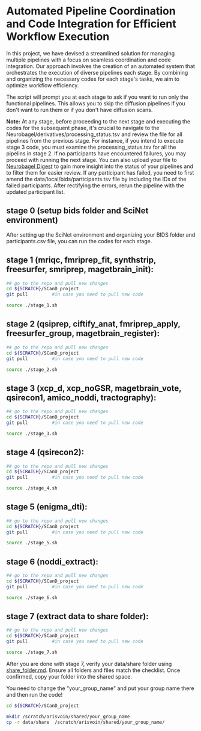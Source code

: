 # Automated Pipeline Coordination and Code Integration for Efficient Workflow Execution

In this project, we have devised a streamlined solution for managing multiple pipelines with a focus on seamless coordination and code integration. Our approach involves the creation of an automated system that orchestrates the execution of diverse pipelines each stage. By combining and organizing the necessary codes for each stage's tasks, we aim to optimize workflow efficiency.

The script will prompt you at each stage to ask if you want to run only the functional pipelines. This allows you to skip the diffusion pipelines if you don't want to run them or if you don't have diffusion scans.

**Note:** At any stage, before proceeding to the next stage and executing the codes for the subsequent phase, it's crucial to navigate to the Neurobagel/derivatives/processing_status.tsv and review the file for all pipelines from the previous stage. For instance, if you intend to execute stage 3 code, you must examine the processing_status.tsv for all the pipelins in stage 2. If no participants have encountered failures, you may proceed with running the next stage. You can also upload your file to [Neurobagel Digest](https://digest.neurobagel.org/) to gain more insight into the status of your pipelines and to filter them for easier review. If any participant has failed, you need to first amend the data/local/bids/participants.tsv file by including the IDs of the failed participants. After rectifying the errors, rerun the pipeline with the updated participant list.

## stage 0 (setup bids folder and SciNet environment)

After setting up the SciNet environment and organizing your BIDS folder and participants.csv file, you can run the codes for each stage.

## stage 1 (mriqc, fmriprep_fit, synthstrip, freesurfer, smriprep, magetbrain_init):
```sh
## go to the repo and pull new changes
cd ${SCRATCH}/SCanD_project
git pull         #in case you need to pull new code

source ./stage_1.sh
```


## stage 2 (qsiprep, ciftify_anat, fmriprep_apply, freesurfer_group, magetbrain_register):

```sh
## go to the repo and pull new changes
cd ${SCRATCH}/SCanD_project
git pull         #in case you need to pull new code

source ./stage_2.sh
```

## stage 3 (xcp_d, xcp_noGSR, magetbrain_vote, qsirecon1, amico_noddi, tractography):

```sh
## go to the repo and pull new changes
cd ${SCRATCH}/SCanD_project
git pull         #in case you need to pull new code

source ./stage_3.sh
```

## stage 4 (qsirecon2):

```sh
## go to the repo and pull new changes
cd ${SCRATCH}/SCanD_project
git pull         #in case you need to pull new code

source ./stage_4.sh
```

## stage 5 (enigma_dti):

```sh
## go to the repo and pull new changes
cd ${SCRATCH}/SCanD_project
git pull         #in case you need to pull new code

source ./stage_5.sh
```

## stage 6 (noddi_extract):

```sh
## go to the repo and pull new changes
cd ${SCRATCH}/SCanD_project
git pull         #in case you need to pull new code

source ./stage_6.sh
```

## stage 7 (extract data to share folder):

```sh
## go to the repo and pull new changes
cd ${SCRATCH}/SCanD_project
git pull         #in case you need to pull new code

source ./stage_7.sh
```


After you are done with stage 7, verify your data/share folder using [share_folder.md](https://github.com/TIGRLab/SCanD_project/blob/Cedar/share_folder.md). Ensure all folders and files match the checklist. Once confirmed, copy your folder into the shared space.

You need to change the "your_group_name" and put your group name there and then run the code!

```sh
cd ${SCRATCH}/SCanD_project

mkdir /scratch/arisvoin/shared/your_group_name
cp -r data/share  /scratch/arisvoin/shared/your_group_name/
```
